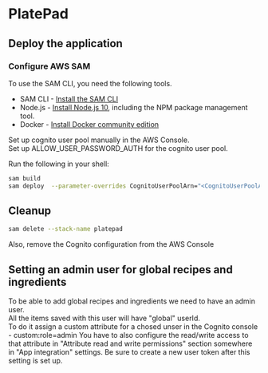 # PlatePad


## Deploy the application

### Configure AWS SAM
To use the SAM CLI, you need the following tools.

* SAM CLI - [Install the SAM CLI](https://docs.aws.amazon.com/serverless-application-model/latest/developerguide/serverless-sam-cli-install.html)
* Node.js - [Install Node.js 10](https://nodejs.org/en/), including the NPM package management tool.
* Docker - [Install Docker community edition](https://hub.docker.com/search/?type=edition&offering=community)

Set up cognito user pool manually in the AWS Console.  
Set up ALLOW_USER_PASSWORD_AUTH for the cognito user pool.  

Run the following in your shell:

```bash
sam build
sam deploy  --parameter-overrides CognitoUserPoolArn="<CognitoUserPoolArn>" CognitoUserId="<CognitoUserId>"
```

## Cleanup


```bash
sam delete --stack-name platepad
```
Also, remove the Cognito configuration from the AWS Console  


## Setting an admin user for global recipes and ingredients
To be able to add global recipes and ingredients we need to have an admin user.  
All the items saved with this user will have "global" userId.  
To do it assign a custom attribute for a chosed unser in the Cognito console - custom:role=admin
You have to also configure the read/write access to that attribute in "Attribute read and write permissions" section somewhere in "App integration" settings. Be sure to create a new user token after this setting is set up.
